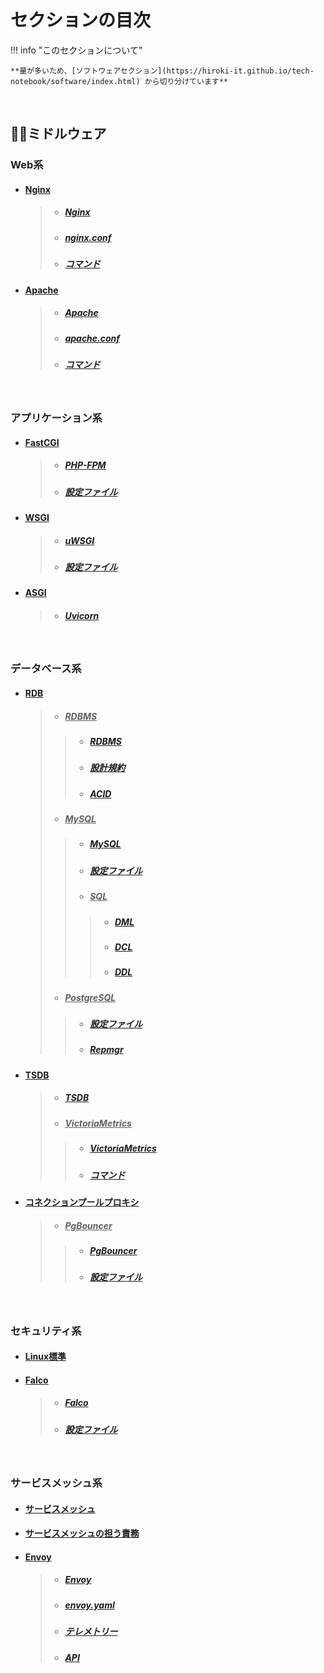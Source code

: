 

# セクションの目次

!!! info "このセクションについて"

    **量が多いため、[ソフトウェアセクション](https://hiroki-it.github.io/tech-notebook/software/index.html) から切り分けています**

<br>

## 🤝🏻ミドルウェア

### Web系

* #### <u>Nginx</u>
  > * ##### [︎Nginx](https://hiroki-it.github.io/tech-notebook/software/software_middleware_web_nginx.html)
  > * ##### [︎nginx.conf](https://hiroki-it.github.io/tech-notebook/software/software_middleware_web_nginx_conf.html)
  > * ##### [︎コマンド](https://hiroki-it.github.io/tech-notebook/software/software_middleware_web_nginx_command.html)
* #### <u>Apache</u>
  > * ##### [︎Apache](https://hiroki-it.github.io/tech-notebook/software/software_middleware_web_apache.html)
  > * ##### [︎apache.conf](https://hiroki-it.github.io/tech-notebook/software/software_middleware_web_apache_conf.html)
  > * ##### [︎コマンド](https://hiroki-it.github.io/tech-notebook/software/software_middleware_web_apache_command.html)

<br>

### アプリケーション系

* #### <u>FastCGI</u>
  > * ##### [︎PHP-FPM](https://hiroki-it.github.io/tech-notebook/software/software_middleware_application_gi_fastcgi_php_fpm.html)
  > * ##### [︎設定ファイル](https://hiroki-it.github.io/tech-notebook/software/software_middleware_application_gi_fastcgi_php_fpm_conf.html)

* #### <u>WSGI</u>
  > * ##### [︎uWSGI](https://hiroki-it.github.io/tech-notebook/software/software_middleware_application_gi_wsgi_uwsgi.html)
  > * ##### [︎設定ファイル](https://hiroki-it.github.io/tech-notebook/software/software_middleware_application_gi_wsgi_uwsgi_conf.html)

* #### <u>ASGI</u>
  > * ##### [︎Uvicorn](https://hiroki-it.github.io/tech-notebook/software/software_middleware_application_gi_asgi_uvicorn.html)

<br>

### データベース系

* #### <u>RDB</u>
  > * ##### <u>RDBMS</u>
  > > * ##### [︎RDBMS](https://hiroki-it.github.io/tech-notebook/software/software_middleware_database_rdb_rdbms.html)
  > > * ##### [設計規約](https://hiroki-it.github.io/tech-notebook/software/software_middleware_database_rdb_rdbms_policy.html)
  > > * ##### [︎ACID](https://hiroki-it.github.io/tech-notebook/software/software_middleware_database_rdb_rdbms_acid.html)
  > * ##### <u>MySQL</u>
  > > * ##### [My︎SQL](https://hiroki-it.github.io/tech-notebook/software/software_middleware_database_rdb_mysql.html)
  > > * ##### [設定ファイル](https://hiroki-it.github.io/tech-notebook/software/software_middleware_database_rdb_mysql_conf.html)
  > > * ##### <u>SQL</u>
  > > > * ##### [DML](https://hiroki-it.github.io/tech-notebook/software/software_middleware_database_rdb_mysql_sql_dml.html)
  > > > * ##### [DCL](https://hiroki-it.github.io/tech-notebook/software/software_middleware_database_rdb_mysql_sql_dcl.html)
  > > > * ##### [DDL](https://hiroki-it.github.io/tech-notebook/software/software_middleware_database_rdb_mysql_sql_ddl.html)
  > * ##### <u>PostgreSQL</u>
  > > * ##### [設定ファイル](https://hiroki-it.github.io/tech-notebook/software/software_middleware_database_rdb_postgresql_conf.html)
  > > * ##### [Repmgr](https://hiroki-it.github.io/tech-notebook/software/software_middleware_database_rdb_postgresql_repmgr.html)
* #### <u>TSDB</u>
  > * ##### [TSDB](https://hiroki-it.github.io/tech-notebook/software/software_middleware_database_tsdb.html)
  > * ##### <u>VictoriaMetrics</u>
  > > * ##### [VictoriaMetrics](https://hiroki-it.github.io/tech-notebook/software/software_middleware_database_tsdb_victoriametrics.html)
  > > * ##### [コマンド](https://hiroki-it.github.io/tech-notebook/software/software_middleware_database_tsdb_victoriametrics_command.html)
* #### <u>コネクションプールプロキシ</u>
  > * ##### <u>PgBouncer</u>
  > > * ##### [PgBouncer](https://hiroki-it.github.io/tech-notebook/software/software_middleware_database_connection_pool_proxy_pgbouncer.html)
  > > * ##### [設定ファイル](https://hiroki-it.github.io/tech-notebook/software/software_middleware_database_connection_pool_proxy_pgbouncer_conf.html)


<br>

### セキュリティ系

* #### [︎︎Linux標準](https://hiroki-it.github.io/tech-notebook/software/software_middleware_security_linux.html)
* #### <u>Falco</u>
  > * ##### [Falco](https://hiroki-it.github.io/tech-notebook/software/software_middleware_security_falco.html)
  > * ##### [設定ファイル](https://hiroki-it.github.io/tech-notebook/software/software_middleware_security_falco_conf.html)

<br>

### サービスメッシュ系

* #### [︎サービスメッシュ](https://hiroki-it.github.io/tech-notebook/software/software_middleware_service_mesh.html)
* #### [︎サービスメッシュの担う責務](https://hiroki-it.github.io/tech-notebook/software/software_middleware_service_mesh_responsibility.html)
* #### <u>Envoy</u>
  > * ##### [︎Envoy](https://hiroki-it.github.io/tech-notebook/software/software_middleware_service_mesh_envoy.html)
  > * ##### [︎envoy.yaml](https://hiroki-it.github.io/tech-notebook/software/software_middleware_service_mesh_envoy_envoy_yaml.html)
  > * ##### [テレメトリー](https://hiroki-it.github.io/tech-notebook/software/software_middleware_service_mesh_envoy_telemetry.html)
  > * ##### [︎API](https://hiroki-it.github.io/tech-notebook/software/software_middleware_service_mesh_envoy_api.html)

<br>
